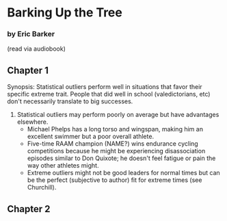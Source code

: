 # Barking Up the Tree 
### by Eric Barker

(read via audiobook)

## Chapter 1

Synopsis: Statistical outliers perform well in situations that favor their specific extreme trait. People that did well in school (valedictorians, etc) don't necessarily translate to big successes.

1. Statistical outliers may perform poorly on average but have advantages elsewhere.
   - Michael Phelps has a long torso and wingspan, making him an excellent swimmer but a poor overall athlete.
   - Five-time RAAM champion (NAME?) wins endurance cycling competitions because he might be experiencing disassociation episodes similar to Don Quixote; he doesn't feel fatigue or pain the way other athletes might.
   - Extreme outliers might not be good leaders for normal times but can be the perfect (subjective to author) fit for extreme times (see Churchill).

## Chapter 2
